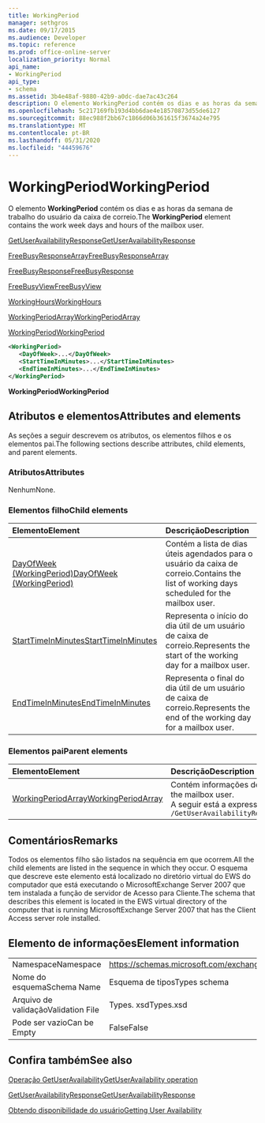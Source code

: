 ```yaml
---
title: WorkingPeriod
manager: sethgros
ms.date: 09/17/2015
ms.audience: Developer
ms.topic: reference
ms.prod: office-online-server
localization_priority: Normal
api_name:
- WorkingPeriod
api_type:
- schema
ms.assetid: 3b4e48af-9880-42b9-a0dc-dae7ac43c264
description: O elemento WorkingPeriod contém os dias e as horas da semana de trabalho do usuário da caixa de correio.
ms.openlocfilehash: 5c217169fb193d4bb6dae4e18570873d55de6127
ms.sourcegitcommit: 88ec988f2bb67c1866d06b361615f3674a24e795
ms.translationtype: MT
ms.contentlocale: pt-BR
ms.lasthandoff: 05/31/2020
ms.locfileid: "44459676"
---
```

# <a name="workingperiod"></a><span data-ttu-id="e3074-103">WorkingPeriod</span><span class="sxs-lookup"><span data-stu-id="e3074-103">WorkingPeriod</span></span>

<span data-ttu-id="e3074-104">O elemento **WorkingPeriod** contém os dias e as horas da semana de trabalho do usuário da caixa de correio.</span><span class="sxs-lookup"><span data-stu-id="e3074-104">The **WorkingPeriod** element contains the work week days and hours of the mailbox user.</span></span> 
  
[<span data-ttu-id="e3074-105">GetUserAvailabilityResponse</span><span class="sxs-lookup"><span data-stu-id="e3074-105">GetUserAvailabilityResponse</span></span>](getuseravailabilityresponse.md)
  
[<span data-ttu-id="e3074-106">FreeBusyResponseArray</span><span class="sxs-lookup"><span data-stu-id="e3074-106">FreeBusyResponseArray</span></span>](freebusyresponsearray.md)
  
[<span data-ttu-id="e3074-107">FreeBusyResponse</span><span class="sxs-lookup"><span data-stu-id="e3074-107">FreeBusyResponse</span></span>](freebusyresponse.md)
  
[<span data-ttu-id="e3074-108">FreeBusyView</span><span class="sxs-lookup"><span data-stu-id="e3074-108">FreeBusyView</span></span>](freebusyview.md)
  
[<span data-ttu-id="e3074-109">WorkingHours</span><span class="sxs-lookup"><span data-stu-id="e3074-109">WorkingHours</span></span>](workinghours-ex15websvcsotherref.md)
  
[<span data-ttu-id="e3074-110">WorkingPeriodArray</span><span class="sxs-lookup"><span data-stu-id="e3074-110">WorkingPeriodArray</span></span>](workingperiodarray.md)
  
[<span data-ttu-id="e3074-111">WorkingPeriod</span><span class="sxs-lookup"><span data-stu-id="e3074-111">WorkingPeriod</span></span>](workingperiod.md)
  
```xml
<WorkingPeriod>
   <DayOfWeek>...</DayOfWeek>
   <StartTimeInMinutes>...</StartTimeInMinutes>
   <EndTimeInMinutes>...</EndTimeInMinutes>
</WorkingPeriod>
```

 <span data-ttu-id="e3074-112">**WorkingPeriod**</span><span class="sxs-lookup"><span data-stu-id="e3074-112">**WorkingPeriod**</span></span>
## <a name="attributes-and-elements"></a><span data-ttu-id="e3074-113">Atributos e elementos</span><span class="sxs-lookup"><span data-stu-id="e3074-113">Attributes and elements</span></span>

<span data-ttu-id="e3074-114">As seções a seguir descrevem os atributos, os elementos filhos e os elementos pai.</span><span class="sxs-lookup"><span data-stu-id="e3074-114">The following sections describe attributes, child elements, and parent elements.</span></span>
  
### <a name="attributes"></a><span data-ttu-id="e3074-115">Atributos</span><span class="sxs-lookup"><span data-stu-id="e3074-115">Attributes</span></span>

<span data-ttu-id="e3074-116">Nenhum</span><span class="sxs-lookup"><span data-stu-id="e3074-116">None.</span></span>
  
### <a name="child-elements"></a><span data-ttu-id="e3074-117">Elementos filho</span><span class="sxs-lookup"><span data-stu-id="e3074-117">Child elements</span></span>

|<span data-ttu-id="e3074-118">**Elemento**</span><span class="sxs-lookup"><span data-stu-id="e3074-118">**Element**</span></span>|<span data-ttu-id="e3074-119">**Descrição**</span><span class="sxs-lookup"><span data-stu-id="e3074-119">**Description**</span></span>|
|:-----|:-----|
|[<span data-ttu-id="e3074-120">DayOfWeek (WorkingPeriod)</span><span class="sxs-lookup"><span data-stu-id="e3074-120">DayOfWeek (WorkingPeriod)</span></span>](dayofweek-workingperiod.md) <br/> |<span data-ttu-id="e3074-121">Contém a lista de dias úteis agendados para o usuário da caixa de correio.</span><span class="sxs-lookup"><span data-stu-id="e3074-121">Contains the list of working days scheduled for the mailbox user.</span></span>  <br/> |
|[<span data-ttu-id="e3074-122">StartTimeInMinutes</span><span class="sxs-lookup"><span data-stu-id="e3074-122">StartTimeInMinutes</span></span>](starttimeinminutes.md) <br/> |<span data-ttu-id="e3074-123">Representa o início do dia útil de um usuário de caixa de correio.</span><span class="sxs-lookup"><span data-stu-id="e3074-123">Represents the start of the working day for a mailbox user.</span></span>  <br/> |
|[<span data-ttu-id="e3074-124">EndTimeInMinutes</span><span class="sxs-lookup"><span data-stu-id="e3074-124">EndTimeInMinutes</span></span>](endtimeinminutes.md) <br/> |<span data-ttu-id="e3074-125">Representa o final do dia útil de um usuário de caixa de correio.</span><span class="sxs-lookup"><span data-stu-id="e3074-125">Represents the end of the working day for a mailbox user.</span></span>  <br/> |
   
### <a name="parent-elements"></a><span data-ttu-id="e3074-126">Elementos pai</span><span class="sxs-lookup"><span data-stu-id="e3074-126">Parent elements</span></span>

|<span data-ttu-id="e3074-127">**Elemento**</span><span class="sxs-lookup"><span data-stu-id="e3074-127">**Element**</span></span>|<span data-ttu-id="e3074-128">**Descrição**</span><span class="sxs-lookup"><span data-stu-id="e3074-128">**Description**</span></span>|
|:-----|:-----|
|[<span data-ttu-id="e3074-129">WorkingPeriodArray</span><span class="sxs-lookup"><span data-stu-id="e3074-129">WorkingPeriodArray</span></span>](workingperiodarray.md) <br/> |<span data-ttu-id="e3074-130">Contém informações de período de trabalho para o usuário da caixa de correio.</span><span class="sxs-lookup"><span data-stu-id="e3074-130">Contains working period information for the mailbox user.</span></span>  <br/> <span data-ttu-id="e3074-131">A seguir está a expressão XPath para este elemento:</span><span class="sxs-lookup"><span data-stu-id="e3074-131">The following is the XPath expression to this element:</span></span>  <br/>  `/GetUserAvailabilityResponse/FreeBusyResponseArray/FreeBusyResponse/FreeBusyView/WorkingHours/WorkingPeriodArray` <br/> |
   
## <a name="remarks"></a><span data-ttu-id="e3074-132">Comentários</span><span class="sxs-lookup"><span data-stu-id="e3074-132">Remarks</span></span>

<span data-ttu-id="e3074-133">Todos os elementos filho são listados na sequência em que ocorrem.</span><span class="sxs-lookup"><span data-stu-id="e3074-133">All the child elements are listed in the sequence in which they occur.</span></span> <span data-ttu-id="e3074-134">O esquema que descreve este elemento está localizado no diretório virtual do EWS do computador que está executando o MicrosoftExchange Server 2007 que tem instalada a função de servidor de Acesso para Cliente.</span><span class="sxs-lookup"><span data-stu-id="e3074-134">The schema that describes this element is located in the EWS virtual directory of the computer that is running MicrosoftExchange Server 2007 that has the Client Access server role installed.</span></span>
  
## <a name="element-information"></a><span data-ttu-id="e3074-135">Elemento de informações</span><span class="sxs-lookup"><span data-stu-id="e3074-135">Element information</span></span>

|||
|:-----|:-----|
|<span data-ttu-id="e3074-136">Namespace</span><span class="sxs-lookup"><span data-stu-id="e3074-136">Namespace</span></span>  <br/> |https://schemas.microsoft.com/exchange/services/2006/types  <br/> |
|<span data-ttu-id="e3074-137">Nome do esquema</span><span class="sxs-lookup"><span data-stu-id="e3074-137">Schema Name</span></span>  <br/> |<span data-ttu-id="e3074-138">Esquema de tipos</span><span class="sxs-lookup"><span data-stu-id="e3074-138">Types schema</span></span>  <br/> |
|<span data-ttu-id="e3074-139">Arquivo de validação</span><span class="sxs-lookup"><span data-stu-id="e3074-139">Validation File</span></span>  <br/> |<span data-ttu-id="e3074-140">Types. xsd</span><span class="sxs-lookup"><span data-stu-id="e3074-140">Types.xsd</span></span>  <br/> |
|<span data-ttu-id="e3074-141">Pode ser vazio</span><span class="sxs-lookup"><span data-stu-id="e3074-141">Can be Empty</span></span>  <br/> |<span data-ttu-id="e3074-142">False</span><span class="sxs-lookup"><span data-stu-id="e3074-142">False</span></span>  <br/> |
   
## <a name="see-also"></a><span data-ttu-id="e3074-143">Confira também</span><span class="sxs-lookup"><span data-stu-id="e3074-143">See also</span></span>



[<span data-ttu-id="e3074-144">Operação GetUserAvailability</span><span class="sxs-lookup"><span data-stu-id="e3074-144">GetUserAvailability operation</span></span>](getuseravailability-operation.md)
  
[<span data-ttu-id="e3074-145">GetUserAvailabilityResponse</span><span class="sxs-lookup"><span data-stu-id="e3074-145">GetUserAvailabilityResponse</span></span>](getuseravailabilityresponse.md)


[<span data-ttu-id="e3074-146">Obtendo disponibilidade do usuário</span><span class="sxs-lookup"><span data-stu-id="e3074-146">Getting User Availability</span></span>](https://msdn.microsoft.com/library/d4133fcb-9b0f-4e6b-aadf-a389da83516a%28Office.15%29.aspx)

